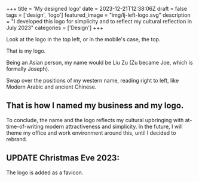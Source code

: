 +++
title = 'My designed logo'
date = 2023-12-21T12:38:06Z
draft = false
tags = ['design', 'logo']
featured_image = "img/lj-left-logo.svg"
description = "I developed this logo for simplicity and to reflect my cultural reflection in July 2023"
categories = ['Design']
+++

Look at the logo in the top left, or in the mobile's case, the top.

That is my logo.

Being an Asian person, my name would be Liu Zu (Zu became Joe, which is formally Joseph).

Swap over the positions of my western name, reading right to left, like Modern Arabic and ancient Chinese.

## That is how I named my business and my logo.

To conclude, the name and the logo reflects my cultural upbringing with at-time-of-writing modern attractiveness and simplicity. In the future, I will theme my office and work environment around this, until I decided to rebrand.

## UPDATE Christmas Eve 2023:

The logo is added as a favicon.